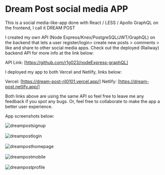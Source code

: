 # Dream Post social media APP

This is a social media-like-app done with React / LESS / Apollo GraphQL on the frontend, I call it DREAM POST

I created my own API (Node Express/Knex/PostgreSQL/JWT/GraphQL) on the backend that lets a user register/login> create new posts > comments > like and share to other social media apps. Check out the deployed (Railway)
 backend API for more info at the link below: 

API Link: [https://github.com/r1g023/nodeExpress-graphQL]

I deployed my app to both Vercel and Netlify, links below: 

Vercel: [https://dream-post-ril0101.vercel.app/]
Netlify: [https://dream-post.netlify.app/] 

Both links above are using the same API so feel free to leave me any feedback if you spot any bugs. Or, feel free to collaborate to make the app a better user experience. 

App screenshots below: 



![dreampostsignup](https://github.com/r1g023/material_ui_react/assets/57161327/6b8b2ff9-21c3-4571-aaf1-672ee845bdc6)
<br>
<br>
![dreampostlogin](https://github.com/r1g023/material_ui_react/assets/57161327/7d19d381-53eb-41fc-bbcf-16a54764321f)
<br>
<br>
![dreamposthomepage](https://github.com/r1g023/material_ui_react/assets/57161327/a256ac08-632d-4c65-884b-76106e4946e1)
<br>
<br>
![dreampostmobile](https://github.com/r1g023/material_ui_react/assets/57161327/09306b9a-66d1-4995-ae23-b819dac90f25)
<br>
<br>
![dreampostprofile](https://github.com/r1g023/material_ui_react/assets/57161327/95c07894-9aef-467e-9522-960ef973dc4c)
